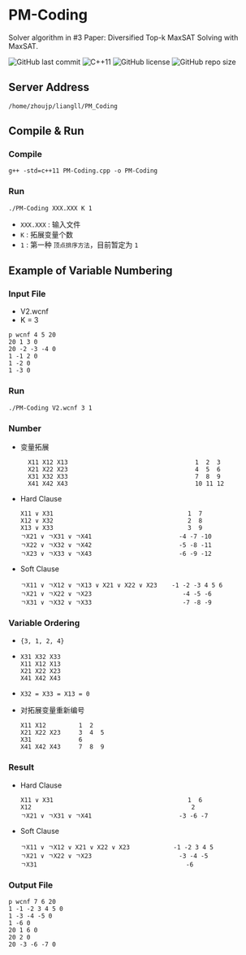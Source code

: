 # PM-Coding
Solver algorithm in #3 Paper: Diversified Top-k MaxSAT Solving with MaxSAT.

![GitHub last commit](https://img.shields.io/github/last-commit/leungll/PM-Coding?color=red&style=flat-square) ![C++11](https://img.shields.io/badge/C%2B%2B11-passing-yellow) ![GitHub license](https://img.shields.io/github/license/leungll/PM-Coding?color=orange&style=flat-square) ![GitHub repo size](https://img.shields.io/github/repo-size/leungll/PM-Coding?style=flat-square)

## Server Address
```
/home/zhoujp/liangll/PM_Coding
```

## Compile & Run
### Compile
```
g++ -std=c++11 PM-Coding.cpp -o PM-Coding
```

### Run
```
./PM-Coding XXX.XXX K 1
```
- `XXX.XXX` : 输入文件
- `K` : 拓展变量个数
- `1` : 第一种 `顶点排序方法`，目前暂定为 `1`

## Example of Variable Numbering
### Input File
- V2.wcnf 
- K = 3

```
p wcnf 4 5 20
20 1 3 0
20 -2 -3 -4 0
1 -1 2 0
1 -2 0
1 -3 0
```

### Run
```
./PM-Coding V2.wcnf 3 1
```

### Number
- 变量拓展
  ```
    X11 X12 X13                                   1  2  3
    X21 X22 X23                                   4  5  6
    X31 X32 X33                                   7  8  9
    X41 X42 X43                                   10 11 12
  ```

- Hard Clause
    ```
    X11 ∨ X31                                     1  7
    X12 ∨ X32                                     2  8
    X13 ∨ X33                                     3  9
    ㄱX21 ∨ ㄱX31 ∨ ㄱX41                        -4 -7 -10
    ㄱX22 ∨ ㄱX32 ∨ ㄱX42                        -5 -8 -11
    ㄱX23 ∨ ㄱX33 ∨ ㄱX43                        -6 -9 -12
    ```

- Soft Clause
    ```
    ㄱX11 ∨ ㄱX12 ∨ ㄱX13 ∨ X21 ∨ X22 ∨ X23    -1 -2 -3 4 5 6 
    ㄱX21 ∨ ㄱX22 ∨ ㄱX23                         -4 -5 -6
    ㄱX31 ∨ ㄱX32 ∨ ㄱX33                         -7 -8 -9    
    ```

### Variable Ordering
- `{3, 1, 2, 4}`

- ```
  X31 X32 X33     
  X11 X12 X13     
  X21 X22 X23       
  X41 X42 X43     
  ```
-  `X32 = X33 = X13 = 0`
- 对拓展变量重新编号
    ```
    X11 X12         1  2  
    X21 X22 X23     3  4  5
    X31             6
    X41 X42 X43     7  8  9
    ```

### Result
- Hard Clause
    ```
    X11 ∨ X31                                     1  6
    X12                                            2
    ㄱX21 ∨ ㄱX31 ∨ ㄱX41                        -3 -6 -7     
    ```

- Soft Clause
    ```
    ㄱX11 ∨ ㄱX12 ∨ X21 ∨ X22 ∨ X23            -1 -2 3 4 5 
    ㄱX21 ∨ ㄱX22 ∨ ㄱX23                        -3 -4 -5
    ㄱX31                                         -6
    ```

### Output File
```
p wcnf 7 6 20
1 -1 -2 3 4 5 0
1 -3 -4 -5 0
1 -6 0
20 1 6 0
20 2 0
20 -3 -6 -7 0
```